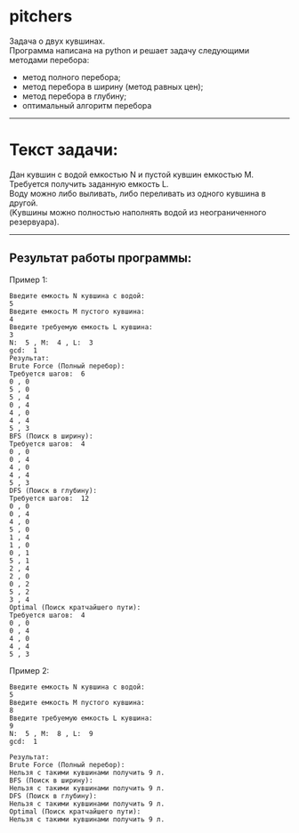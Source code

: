 # pitchers
Задача о двух кувшинах. <br>
Программа написана на python и решает задачу следующими методами перебора:
* метод полного перебора; 
* метод перебора в ширину (метод равных цен); 
* метод перебора в глубину; 
* оптимальный алгоритм перебора

***
<h1> Текст задачи: </h1>
Дан кувшин с водой емкостью N и пустой кувшин емкостью M. <br>
Требуется получить заданную емкость L. <br>
Воду можно либо выливать, либо переливать из одного кувшина в другой. <br>
(Kувшины можно полностью наполнять водой из неогpаниченного pезеpвуаpа). <br>

***
<h2> Результат работы программы: </h2>

Пример 1:

```
Введите емкость N кувшина с водой:
5
Введите емкость M пустого кувшина:
4
Введите требуемую емкость L кувшина:
3
N:  5 , M:  4 , L:  3
gcd:  1
Результат:
Brute Force (Полный перебор): 
Требуется шагов:  6
0 , 0
5 , 0
5 , 4
0 , 4
4 , 0
4 , 4
5 , 3
BFS (Поиск в ширину): 
Требуется шагов:  4
0 , 0
0 , 4
4 , 0
4 , 4
5 , 3
DFS (Поиск в глубину): 
Требуется шагов:  12
0 , 0
0 , 4
4 , 0
5 , 0
1 , 4
1 , 0
0 , 1
5 , 1
2 , 4
2 , 0
0 , 2
5 , 2
3 , 4
Optimal (Поиск кратчайшего пути): 
Требуется шагов:  4
0 , 0
0 , 4
4 , 0
4 , 4
5 , 3
```

Пример 2:
```
Введите емкость N кувшина с водой:
5
Введите емкость M пустого кувшина:
8
Введите требуемую емкость L кувшина:
9
N:  5 , M:  8 , L:  9
gcd:  1

Результат:
Brute Force (Полный перебор): 
Нельзя с такими кувшинами получить 9 л.
BFS (Поиск в ширину): 
Нельзя с такими кувшинами получить 9 л.
DFS (Поиск в глубину): 
Нельзя с такими кувшинами получить 9 л.
Optimal (Поиск кратчайшего пути): 
Нельзя с такими кувшинами получить 9 л.
```
